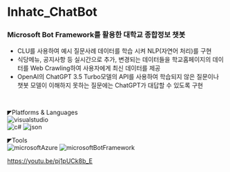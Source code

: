 # Inhatc_ChatBot

### Microsoft Bot Framework를 활용한 대학교 종합정보 챗봇
* CLU를 사용하여 예시 질문사례 데이터를 학습 시켜 NLP(자연어 처리)를 구현
* 식당메뉴, 공지사항 등 실시간으로 추가, 변경되는 데이터들을 학교홈페이지의 데이터를 Web Crawling하여 사용자에게 최신 데이터를 제공
* OpenAI의 ChatGPT 3.5 Turbo모델의 API를 사용하여 학습되지 않은 질문이나 챗봇 모델이 이해하지 못하는 질문에는 ChatGPT가 대답할 수 있도록 구현
<br>

◤Platforms & Languages<br>
![visualstudio](https://img.shields.io/badge/visualstudio-5C2D91?style=for-the-badge&logo=visualstudio&logoColor=white)<br>
![c#](https://img.shields.io/badge/csharp-512BD4?style=for-the-badge&logo=csharp&logoColor=white)
![json](https://img.shields.io/badge/json-000000?style=for-the-badge&logo=json&logoColor=white)

◤Tools<br>
![microsoftAzure](https://img.shields.io/badge/microsoftazure-0078D4?style=for-the-badge&logo=microsoftazure&logoColor=white)
![microsoftBotFramework](https://img.shields.io/badge/microsoft-#5E5E5E?style=for-the-badge&logo=microsoft&logoColor=white)

https://youtu.be/pj1pUCk8b_E


